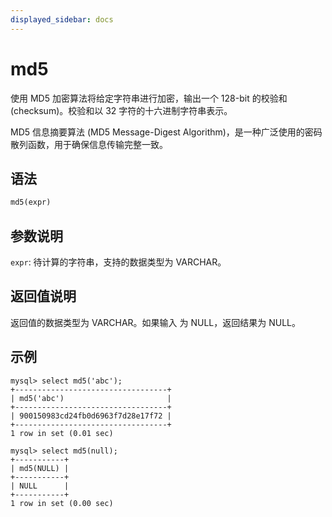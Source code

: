 ```yaml
---
displayed_sidebar: docs
---
```


# md5



使用 MD5 加密算法将给定字符串进行加密，输出一个 128-bit 的校验和 (checksum)。校验和以 32 字符的十六进制字符串表示。

MD5 信息摘要算法 (MD5 Message-Digest Algorithm)，是一种广泛使用的密码散列函数，用于确保信息传输完整一致。

## 语法

```Haskell
md5(expr)
```

## 参数说明

`expr`: 待计算的字符串，支持的数据类型为 VARCHAR。

## 返回值说明

返回值的数据类型为 VARCHAR。如果输入 为 NULL，返回结果为 NULL。

## 示例

```Plain Text
mysql> select md5('abc');
+----------------------------------+
| md5('abc')                       |
+----------------------------------+
| 900150983cd24fb0d6963f7d28e17f72 |
+----------------------------------+
1 row in set (0.01 sec)

mysql> select md5(null);
+-----------+
| md5(NULL) |
+-----------+
| NULL      |
+-----------+
1 row in set (0.00 sec)
```